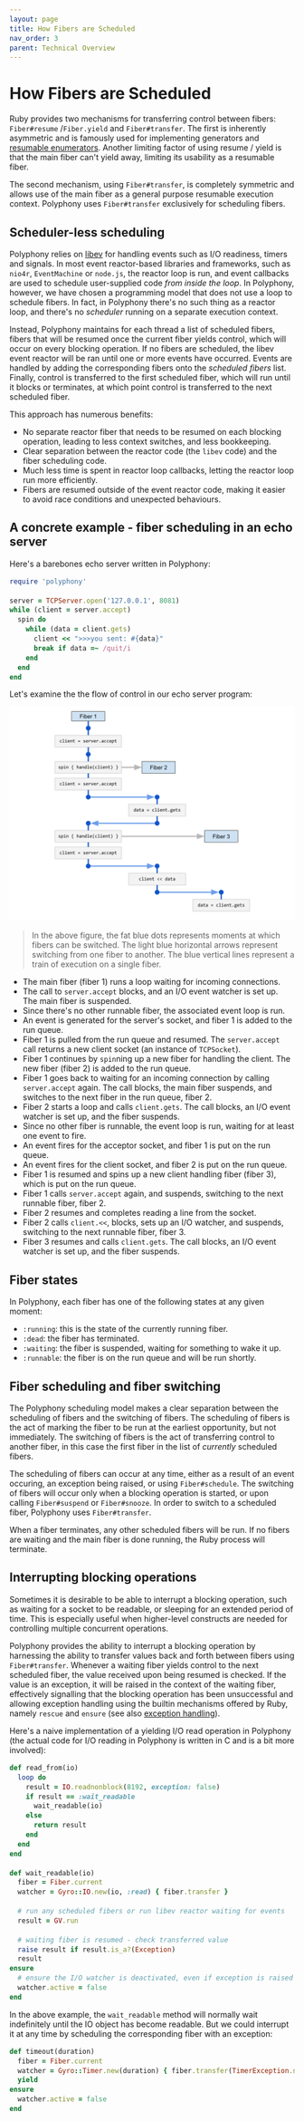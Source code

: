 ```yaml
---
layout: page
title: How Fibers are Scheduled
nav_order: 3
parent: Technical Overview
---
```

# How Fibers are Scheduled

Ruby provides two mechanisms for transferring control between fibers:
`Fiber#resume` /`Fiber.yield` and `Fiber#transfer`. The first is inherently
asymmetric and is famously used for implementing generators and [resumable
enumerators](https://blog.appsignal.com/2018/11/27/ruby-magic-fibers-and-enumerators-in-ruby.html).
Another limiting factor of using resume / yield is that the main fiber can't
yield away, limiting its usability as a resumable fiber.

The second mechanism, using `Fiber#transfer`, is completely symmetric and allows
use of the main fiber as a general purpose resumable execution context.
Polyphony uses `Fiber#transfer` exclusively for scheduling fibers.

## Scheduler-less scheduling

Polyphony relies on [libev](http://software.schmorp.de/pkg/libev.html) for
handling events such as I/O readiness, timers and signals. In most event
reactor-based libraries and frameworks, such as `nio4r`, `EventMachine` or
`node.js`, the reactor loop is run, and event callbacks are used to schedule
user-supplied code *from inside the loop*. In Polyphony, however, we have chosen
a programming model that does not use a loop to schedule fibers. In fact, in
Polyphony there's no such thing as a reactor loop, and there's no *scheduler*
running on a separate execution context.

Instead, Polyphony maintains for each thread a list of scheduled fibers, fibers
that will be resumed once the current fiber yields control, which will occur on
every blocking operation. If no fibers are scheduled, the libev event reactor
will be ran until one or more events have occurred. Events are handled by adding
the corresponding fibers onto the *scheduled fibers* list. Finally, control is
transferred to the first scheduled fiber, which will run until it blocks or
terminates, at which point control is transferred to the next scheduled fiber.

This approach has numerous benefits:

- No separate reactor fiber that needs to be resumed on each blocking operation,
  leading to less context switches, and less bookkeeping.
- Clear separation between the reactor code (the `libev` code) and the fiber
  scheduling code.
- Much less time is spent in reactor loop callbacks, letting the reactor loop
  run more efficiently.
- Fibers are resumed outside of the event reactor code, making it easier to
  avoid race conditions and unexpected behaviours.

## A concrete example - fiber scheduling in an echo server

Here's a barebones echo server written in Polyphony:

```ruby
require 'polyphony'

server = TCPServer.open('127.0.0.1', 8081)
while (client = server.accept)
  spin do
    while (data = client.gets)
      client << ">>>you sent: #{data}"
      break if data =~ /quit/i
    end
  end
end
```

Let's examine the the flow of control in our echo server program:

<p style="text-align: center"><img src="../assets/img/echo-fibers.svg"></p>

> In the above figure, the fat blue dots represents moments at which fibers can
> be switched. The light blue horizontal arrows represent switching from one
> fiber to another. The blue vertical lines represent a train of execution on a
> single fiber.

- The main fiber (fiber 1) runs a loop waiting for incoming connections.
- The call to `server.accept` blocks, and an I/O event watcher is set up. The
  main fiber is suspended.
- Since there's no other runnable fiber, the associated event loop is run.
- An event is generated for the server's socket, and fiber 1 is added to the run
  queue.
- Fiber 1 is pulled from the run queue and resumed. The `server.accept` call
  returns a new client socket (an instance of `TCPSocket`).
- Fiber 1 continues by `spin`ning up a new fiber for handling the client. The
  new fiber (fiber 2) is added to the run queue.
- Fiber 1 goes back to waiting for an incoming connection by calling
  `server.accept` again. The call blocks, the main fiber suspends, and switches
  to the next fiber in the run queue, fiber 2.
- Fiber 2 starts a loop and calls `client.gets`. The call blocks, an I/O event
  watcher is set up, and the fiber suspends.
- Since no other fiber is runnable, the event loop is run, waiting for at least
  one event to fire.
- An event fires for the acceptor socket, and fiber 1 is put on the run queue.
- An event fires for the client socket, and fiber 2 is put on the run queue.
- Fiber 1 is resumed and spins up a new client handling fiber (fiber 3), which
  is put on the run queue.
- Fiber 1 calls `server.accept` again, and suspends, switching to the next
  runnable fiber, fiber 2.
- Fiber 2 resumes and completes reading a line from the socket.
- Fiber 2 calls `client.<<`, blocks, sets up an I/O watcher, and suspends,
  switching to the next runnable fiber, fiber 3.
- Fiber 3 resumes and calls `client.gets`. The call blocks, an I/O event watcher
  is set up, and the fiber suspends.

## Fiber states

In Polyphony, each fiber has one of the following states at any given moment:

- `:running`: this is the state of the currently running fiber.
- `:dead`: the fiber has terminated.
- `:waiting`: the fiber is suspended, waiting for something to wake it up.
- `:runnable`: the fiber is on the run queue and will be run shortly.

## Fiber scheduling and fiber switching

The Polyphony scheduling model makes a clear separation between the scheduling
of fibers and the switching of fibers. The scheduling of fibers is the act of
marking the fiber to be run at the earliest opportunity, but not immediately.
The switching of fibers is the act of transferring control to another fiber, in
this case the first fiber in the list of *currently* scheduled fibers.

The scheduling of fibers can occur at any time, either as a result of an event
occuring, an exception being raised, or using `Fiber#schedule`. The switching of
fibers will occur only when a blocking operation is started, or upon calling
`Fiber#suspend` or `Fiber#snooze`. In order to switch to a scheduled fiber,
Polyphony uses `Fiber#transfer`.

When a fiber terminates, any other scheduled fibers will be run. If no fibers
are waiting and the main fiber is done running, the Ruby process will terminate.

## Interrupting blocking operations

Sometimes it is desirable to be able to interrupt a blocking operation, such as
waiting for a socket to be readable, or sleeping for an extended period of time.
This is especially useful when higher-level constructs are needed for
controlling multiple concurrent operations.

Polyphony provides the ability to interrupt a blocking operation by harnessing
the ability to transfer values back and forth between fibers using
`Fiber#transfer`. Whenever a waiting fiber yields control to the next scheduled
fiber, the value received upon being resumed is checked. If the value is an
exception, it will be raised in the context of the waiting fiber, effectively
signalling that the blocking operation has been unsuccessful and allowing
exception handling using the builtin mechanisms offered by Ruby, namely `rescue`
and `ensure` (see also [exception handling](exception-handling.md)).

Here's a naive implementation of a yielding I/O read operation in Polyphony (the
actual code for I/O reading in Polyphony is written in C and is a bit more
involved):

```ruby
def read_from(io)
  loop do
    result = IO.readnonblock(8192, exception: false)
    if result == :wait_readable
      wait_readable(io)
    else
      return result
    end
  end
end

def wait_readable(io)
  fiber = Fiber.current
  watcher = Gyro::IO.new(io, :read) { fiber.transfer }

  # run any scheduled fibers or run libev reactor waiting for events 
  result = GV.run

  # waiting fiber is resumed - check transferred value
  raise result if result.is_a?(Exception)
  result
ensure
  # ensure the I/O watcher is deactivated, even if exception is raised
  watcher.active = false
end
```

In the above example, the `wait_readable` method will normally wait indefinitely
until the IO object has become readable. But we could interrupt it at any time
by scheduling the corresponding fiber with an exception:

```ruby
def timeout(duration)
  fiber = Fiber.current
  watcher = Gyro::Timer.new(duration) { fiber.transfer(TimerException.new) }
  yield
ensure
  watcher.active = false
end
```
